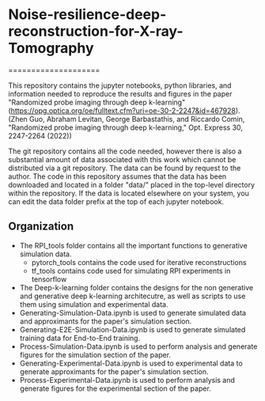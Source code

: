 # Noise-resilience-deep-reconstruction-for-X-ray-Tomography
====================

This repository contains the jupyter notebooks, python libraries, and information needed to reproduce the results and figures in the paper "Randomized probe imaging through deep k-learning" (https://opg.optica.org/oe/fulltext.cfm?uri=oe-30-2-2247&id=467928). (Zhen Guo, Abraham Levitan, George Barbastathis, and Riccardo Comin, "Randomized probe imaging through deep k-learning," Opt. Express 30, 2247-2264 (2022))

The git repository contains all the code needed, however there is also a substantial amount of data associated with this work which cannot be distributed via a git repository. The data can be found by request to the author. The code in this repository assumes that the data has been downloaded and located in a folder "data/" placed in the top-level directory within the repository. If the data is located elsewhere on your system, you can edit the data folder prefix at the top of each jupyter notebook.


Organization
------------
- The RPI_tools folder contains all the important functions to generative simulation data.
    - pytorch_tools contains the code used for iterative reconstructions
    - tf_tools contains code used for simulating RPI experiments in tensorflow
- The Deep-k-learning folder contains the designs for the non generative and generative deep k-learning architecutre, as well as scripts to use them using simulation and experimental data.
- Generating-Simulation-Data.ipynb is used to generate simulated data and approximants for the paper's simulation section.
- Generating-E2E-Simulation-Data.ipynb is used to generate simulated training data for End-to-End training.
- Process-Simulation-Data.ipynb is used to perform analysis and generate figures for the simulation section of the paper.
- Generating-Experimental-Data.ipynb is used to experimental data to generate approximants for the paper's simulation section.
- Process-Experimental-Data.ipynb is used to perform analysis and generate figures for the experimental section of the paper.
